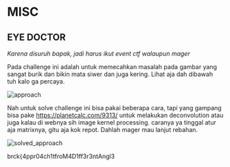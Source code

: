 # MISC

## EYE DOCTOR

*Karena disuruh bapak, jadi harus ikut event ctf walaupun mager*

Pada challenge ini adalah untuk memecahkan masalah pada gambar yang sangat burik dan bikin mata siwer dan juga kering. Lihat aja dah dibawah tuh kalo ga percaya.

![approach](https://github.com/alhifikhsan/ctf-writeups/assets/72171338/c41219a2-5978-4971-85c9-53d7884bd204)


Nah untuk solve challenge ini bisa pakai beberapa cara, tapi yang gampang bisa pake https://planetcalc.com/9313/ untuk melakukan deconvolution atau juga kalau di webnya sih image kernel processing.
caranya ya tinggal atur aja matrixnya, gitu aja kok repot. Dahlah mager mau lanjut rebahan.

![solved_approach](https://github.com/alhifikhsan/ctf-writeups/assets/72171338/c21f3634-f5fb-4840-a1bd-79c1eaa94d75)


brck{4ppr04ch1tfroM4D1ff3r3ntAngl3
